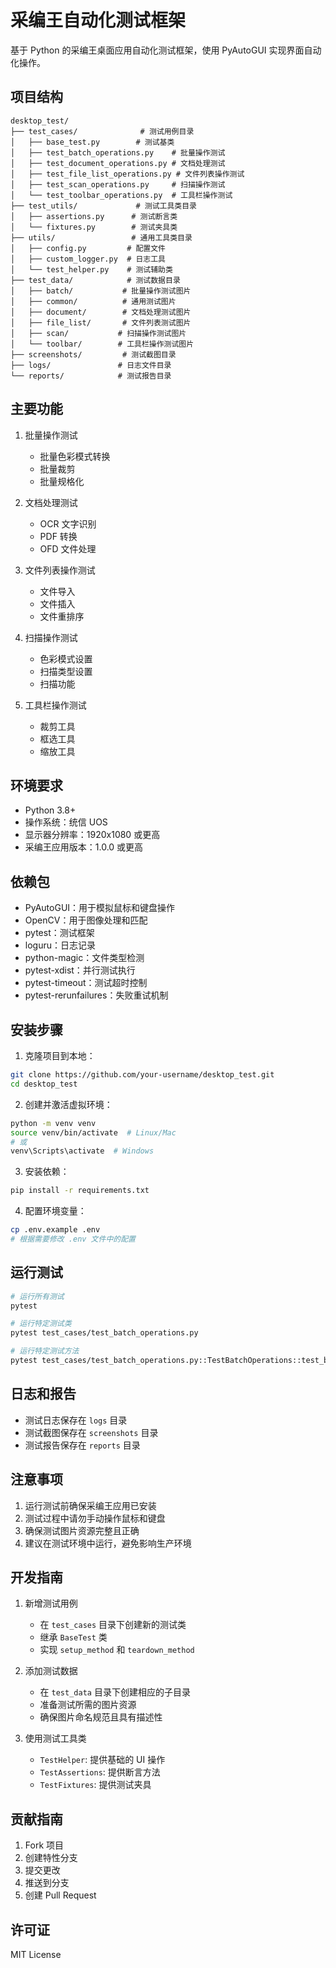 # 采编王自动化测试框架

基于 Python 的采编王桌面应用自动化测试框架，使用 PyAutoGUI 实现界面自动化操作。

## 项目结构

```
desktop_test/
├── test_cases/              # 测试用例目录
│   ├── base_test.py        # 测试基类
│   ├── test_batch_operations.py    # 批量操作测试
│   ├── test_document_operations.py # 文档处理测试
│   ├── test_file_list_operations.py # 文件列表操作测试
│   ├── test_scan_operations.py     # 扫描操作测试
│   └── test_toolbar_operations.py  # 工具栏操作测试
├── test_utils/             # 测试工具类目录
│   ├── assertions.py      # 测试断言类
│   └── fixtures.py        # 测试夹具类
├── utils/                 # 通用工具类目录
│   ├── config.py         # 配置文件
│   ├── custom_logger.py  # 日志工具
│   └── test_helper.py    # 测试辅助类
├── test_data/            # 测试数据目录
│   ├── batch/           # 批量操作测试图片
│   ├── common/          # 通用测试图片
│   ├── document/        # 文档处理测试图片
│   ├── file_list/       # 文件列表测试图片
│   ├── scan/           # 扫描操作测试图片
│   └── toolbar/        # 工具栏操作测试图片
├── screenshots/         # 测试截图目录
├── logs/               # 日志文件目录
└── reports/            # 测试报告目录
```

## 主要功能

1. 批量操作测试
   - 批量色彩模式转换
   - 批量裁剪
   - 批量规格化

2. 文档处理测试
   - OCR 文字识别
   - PDF 转换
   - OFD 文件处理

3. 文件列表操作测试
   - 文件导入
   - 文件插入
   - 文件重排序

4. 扫描操作测试
   - 色彩模式设置
   - 扫描类型设置
   - 扫描功能

5. 工具栏操作测试
   - 裁剪工具
   - 框选工具
   - 缩放工具

## 环境要求

- Python 3.8+
- 操作系统：统信 UOS
- 显示器分辨率：1920x1080 或更高
- 采编王应用版本：1.0.0 或更高

## 依赖包

- PyAutoGUI：用于模拟鼠标和键盘操作
- OpenCV：用于图像处理和匹配
- pytest：测试框架
- loguru：日志记录
- python-magic：文件类型检测
- pytest-xdist：并行测试执行
- pytest-timeout：测试超时控制
- pytest-rerunfailures：失败重试机制

## 安装步骤

1. 克隆项目到本地：
```bash
git clone https://github.com/your-username/desktop_test.git
cd desktop_test
```

2. 创建并激活虚拟环境：
```bash
python -m venv venv
source venv/bin/activate  # Linux/Mac
# 或
venv\Scripts\activate  # Windows
```

3. 安装依赖：
```bash
pip install -r requirements.txt
```

4. 配置环境变量：
```bash
cp .env.example .env
# 根据需要修改 .env 文件中的配置
```

## 运行测试

```bash
# 运行所有测试
pytest

# 运行特定测试类
pytest test_cases/test_batch_operations.py

# 运行特定测试方法
pytest test_cases/test_batch_operations.py::TestBatchOperations::test_batch_color_mode
```

## 日志和报告

- 测试日志保存在 `logs` 目录
- 测试截图保存在 `screenshots` 目录
- 测试报告保存在 `reports` 目录

## 注意事项

1. 运行测试前确保采编王应用已安装
2. 测试过程中请勿手动操作鼠标和键盘
3. 确保测试图片资源完整且正确
4. 建议在测试环境中运行，避免影响生产环境

## 开发指南

1. 新增测试用例
   - 在 `test_cases` 目录下创建新的测试类
   - 继承 `BaseTest` 类
   - 实现 `setup_method` 和 `teardown_method`

2. 添加测试数据
   - 在 `test_data` 目录下创建相应的子目录
   - 准备测试所需的图片资源
   - 确保图片命名规范且具有描述性

3. 使用测试工具类
   - `TestHelper`: 提供基础的 UI 操作
   - `TestAssertions`: 提供断言方法
   - `TestFixtures`: 提供测试夹具

## 贡献指南

1. Fork 项目
2. 创建特性分支
3. 提交更改
4. 推送到分支
5. 创建 Pull Request

## 许可证

MIT License 